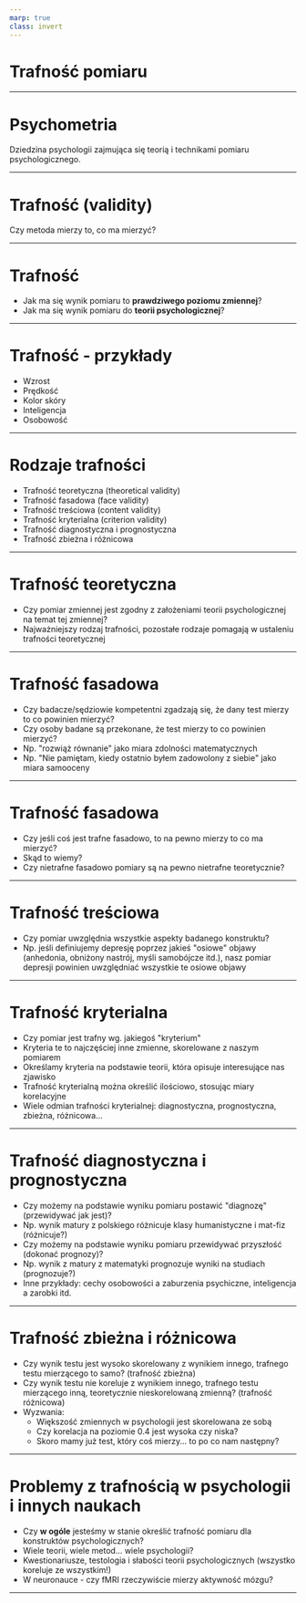```yaml
---
marp: true
class: invert
---
```


# Trafność pomiaru

---

# Psychometria

Dziedzina psychologii zajmująca się teorią i technikami pomiaru psychologicznego.

---

# Trafność (validity)

Czy metoda mierzy to, co ma mierzyć?

---

# Trafność

* Jak ma się wynik pomiaru to **prawdziwego poziomu zmiennej**?
* Jak ma się wynik pomiaru do **teorii psychologicznej**?

---

# Trafność - przykłady

* Wzrost
* Prędkość
* Kolor skóry
* Inteligencja
* Osobowość

---

# Rodzaje trafności

* Trafność teoretyczna (theoretical validity)
* Trafność fasadowa (face validity)
* Trafność treściowa (content validity)
* Trafność kryterialna (criterion validity)
* Trafność diagnostyczna i prognostyczna
* Trafność zbieżna i różnicowa


---

# Trafność teoretyczna

* Czy pomiar zmiennej jest zgodny z założeniami teorii psychologicznej na temat tej zmiennej?
* Najważniejszy rodzaj trafności, pozostałe rodzaje pomagają w ustaleniu trafności teoretycznej

---

# Trafność fasadowa

* Czy badacze/sędziowie kompetentni zgadzają się, że dany test mierzy to co powinien mierzyć?
* Czy osoby badane są przekonane, że test mierzy to co powinien mierzyć?
* Np. "rozwiąż równanie" jako miara zdolności matematycznych
* Np. "Nie pamiętam, kiedy ostatnio byłem zadowolony z siebie" jako miara samooceny

---

# Trafność fasadowa

* Czy jeśli coś jest trafne fasadowo, to na pewno mierzy to co ma mierzyć?
* Skąd to wiemy?
* Czy nietrafne fasadowo pomiary są na pewno nietrafne teoretycznie?


---

# Trafność treściowa

* Czy pomiar uwzględnia wszystkie aspekty badanego konstruktu?
* Np. jeśli definiujemy depresję poprzez jakieś "osiowe" objawy (anhedonia, obniżony nastrój, myśli samobójcze itd.), nasz pomiar depresji powinien uwzględniać wszystkie te osiowe objawy

---

# Trafność kryterialna

* Czy pomiar jest trafny wg. jakiegoś "kryterium"
* Kryteria te to najczęściej inne zmienne, skorelowane z naszym pomiarem
* Określamy kryteria na podstawie teorii, która opisuje interesujące nas zjawisko
* Trafność kryterialną można określić ilościowo, stosując miary korelacyjne
* Wiele odmian trafności kryterialnej: diagnostyczna, prognostyczna, zbieżna, różnicowa...

---

# Trafność diagnostyczna i prognostyczna

* Czy możemy na podstawie wyniku pomiaru postawić "diagnozę" (przewidywać jak jest)?
* Np. wynik matury z polskiego różnicuje klasy humanistyczne i mat-fiz (różnicuje?)
* Czy możemy na podstawie wyniku pomiaru przewidywać przyszłość (dokonać prognozy)?
* Np. wynik z matury z matematyki prognozuje wyniki na studiach (prognozuje?)
* Inne przykłady: cechy osobowości a zaburzenia psychiczne, inteligencja a zarobki itd.

---

# Trafność zbieżna i różnicowa

* Czy wynik testu jest wysoko skorelowany z wynikiem innego, trafnego testu mierzącego to samo? (trafność zbieżna)
* Czy wynik testu nie koreluje z wynikiem innego, trafnego testu mierzącego inną, teoretycznie nieskorelowaną zmienną? (trafność różnicowa)
* Wyzwania: 
  * Większość zmiennych w psychologii jest skorelowana ze sobą
  * Czy korelacja na poziomie 0.4 jest wysoka czy niska?
  * Skoro mamy już test, który coś mierzy... to po co nam następny?

---

# Problemy z trafnością w psychologii i innych naukach

* Czy **w ogóle** jesteśmy w stanie określić trafność pomiaru dla konstruktów psychologicznych?
* Wiele teorii, wiele metod... wiele psychologii?
* Kwestionariusze, testologia i słabości teorii psychologicznych (wszystko koreluje ze wszystkim!)
* W neuronauce - czy fMRI rzeczywiście mierzy aktywność mózgu?

---
